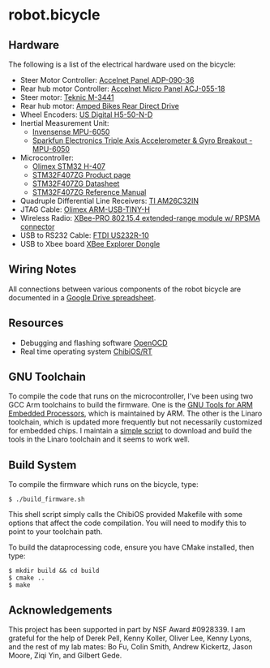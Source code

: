 # robot.bicycle

## Hardware
The following is a list of the electrical hardware used on the bicycle:

- Steer Motor Controller: [Accelnet Panel ADP-090-36](http://www.copleycontrols.com/motion/pdf/Accelnet_Panel_ADP.pdf)
- Rear hub motor Controller: [Accelnet Micro Panel ACJ-055-18](http://www.copleycontrols.com/motion/pdf/Accelnet_Micro_Panel.pdf)
- Steer motor: [Teknic M-3441](http://www.teknic.com/files/product_info/N34_Industrial_Grade_Motors_v3.2.pdf)
- Rear hub motor: [Amped Bikes Rear Direct Drive](http://ampedbikes.com/kits.html)
- Wheel Encoders: [US Digital H5-50-N-D](http://usdigital.com/assets/general/119_h5_datasheet_1.pdf)
- Inertial Measurement Unit:
    - [Invensense MPU-6050](http://www.invensense.com/mems/gyro/mpu6050.html)
    - [Sparkfun Electronics Triple Axis Accelerometer & Gyro Breakout - MPU-6050](https://www.sparkfun.com/products/11028)
- Microcontroller:
    - [Olimex STM32 H-407](http://www.olimex.com/dev/pdf/ARM/ST/STM32-H107.pdf)
    - [STM32F407ZG Product page](http://www.st.com/internet/mcu/product/252136.jsp)
    - [STM32F407ZG Datasheet](http://www.st.com/internet/com/TECHNICAL_RESOURCES/TECHNICAL_LITERATURE/DATASHEET/DM00037051.pdf)
    - [STM32F407ZG Reference Manual](http://www.st.com/internet/com/TECHNICAL_RESOURCES/TECHNICAL_LITERATURE/REFERENCE_MANUAL/DM00031020.pdf)
- Quadruple Differential Line Receivers: [TI AM26C32IN](http://www.ti.com/litv/pdf/slls104i)
- JTAG Cable: [Olimex ARM-USB-TINY-H](https://www.olimex.com/Products/ARM/JTAG/ARM-USB-TINY-H/)
- Wireless Radio: [XBee-PRO 802.15.4 extended-range module w/ RPSMA connector](http://www.digi.com/products/model?mid=3270)
- USB to RS232 Cable: [FTDI US232R-10](http://www.ftdichip.com/Support/Documents/DataSheets/Cables/DS_US232R-10_R-100-500.pdf)
- USB to Xbee board [XBee Explorer Dongle](https://www.sparkfun.com/products/9819)

## Wiring Notes
All connections between various components of the robot bicycle are documented
in a [Google Drive spreadsheet](https://docs.google.com/spreadsheet/ccc?key=0Asn6BMg-bB_EdHdMVVBqRTA4Q3IteWdEN1VJOXBDZHc).

## Resources
- Debugging and flashing software [OpenOCD](http://openocd.berlios.de/web/)
- Real time operating system [ChibiOS/RT](http://www.chibios.org/)

## GNU Toolchain
To compile the code that runs on the microcontroller, I've been using two GCC
Arm toolchains to build the firmware.  One is the [GNU Tools for ARM Embedded
Processors](https://launchpad.net/gcc-arm-embedded), which is maintained by
ARM.  The other is the Linaro toolchain, which is updated more frequently but
not necessarily customized for embedded chips.  I maintain a [simple
script](https://github.com/hazelnusse/arm-toolchain) to download and build the
tools in the Linaro toolchain and it seems to work well.

## Build System
To compile the firmware which runs on the bicycle, type:

    $ ./build_firmware.sh

This shell script simply calls the ChibiOS provided Makefile with some
options that affect the code compilation.  You will need to modify this to
point to your toolchain path.

To build the dataprocessing code, ensure you have CMake installed, then type:

    $ mkdir build && cd build
    $ cmake ..
    $ make

## Acknowledgements
This project has been supported in part by NSF Award #0928339.  I am grateful
for the help of Derek Pell, Kenny Koller, Oliver Lee, Kenny Lyons, and the rest
of my lab mates: Bo Fu, Colin Smith, Andrew Kickertz, Jason Moore, Ziqi Yin,
and Gilbert Gede.
